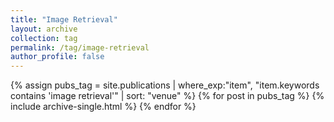 ```yaml
---
title: "Image Retrieval"
layout: archive
collection: tag
permalink: /tag/image-retrieval
author_profile: false
---
```


{% assign pubs_tag = site.publications | where_exp:"item", "item.keywords contains 'image retrieval'" | sort: "venue" %}
{% for post in pubs_tag %}
  {% include archive-single.html %}
{% endfor %}